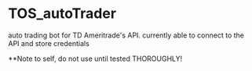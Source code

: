 # TOS_autoTrader
auto trading bot for TD Ameritrade's API. 
currently able to connect to the API and store credentials

**Note to self, do not use until tested THOROUGHLY!
